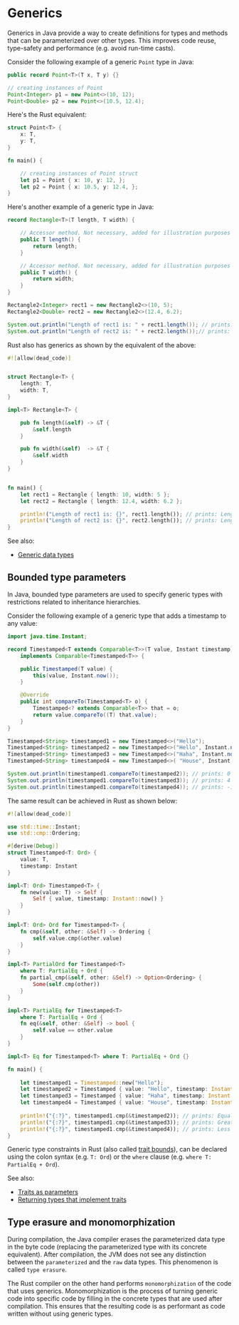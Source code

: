 # Generics

Generics in Java provide a way to create definitions for types and methods that
can be parameterized over other types. This improves code reuse, type-safety
and performance (e.g. avoid run-time casts).

Consider the following example of a generic `Point` type in Java:

```java
public record Point<T>(T x, T y) {}

// creating instances of Point
Point<Integer> p1 = new Point<>(10, 12);
Point<Double> p2 = new Point<>(10.5, 12.4);

```

Here's the Rust equivalent:

```rust
struct Point<T> {
    x: T,
    y: T,
}

fn main() {

    // creating instances of Point struct
    let p1 = Point { x: 10, y: 12, };
    let p2 = Point { x: 10.5, y: 12.4, };
}
```

Here's another example of a generic type in Java:

```java
record Rectangle<T>(T length, T width) {

    // Accessor method. Not necessary, added for illustration purposes
    public T length() {
        return length;
    }

    // Accessor method. Not necessary, added for illustration purposes
    public T width() {
        return width;
    }
}

Rectangle2<Integer> rect1 = new Rectangle2<>(10, 5);
Rectangle2<Double> rect2 = new Rectangle2<>(12.4, 6.2);

System.out.println("Length of rect1 is: " + rect1.length()); // prints: Length of rect1 is: 10
System.out.println("Length of rect2 is: " + rect2.length());// prints: Length of rect2 is: 12.4
```

Rust also has generics as shown by the equivalent of the above:

```rust
#![allow(dead_code)]


struct Rectangle<T> {
    length: T,
    width: T,
}

impl<T> Rectangle<T> {

    pub fn length(&self) -> &T {
        &self.length
    }

    pub fn width(&self)  -> &T {
        &self.width
    }
}


fn main() {
    let rect1 = Rectangle { length: 10, width: 5 };
    let rect2 = Rectangle { length: 12.4, width: 6.2 };

    println!("Length of rect1 is: {}", rect1.length()); // prints: Length of rect1 is: 10
    println!("Length of rect2 is: {}", rect2.length()); // prints: Length of rect2 is: 12.4
}
```

See also:

- [Generic data types]

[Generic data types]: https://doc.rust-lang.org/book/ch10-01-syntax.html

## Bounded type parameters 

In Java, bounded type parameters are used to specify generic types with restrictions related to inheritance hierarchies.

Consider the following example of a generic type that adds a timestamp to any value:

```java
import java.time.Instant;

record Timestamped<T extends Comparable<T>>(T value, Instant timestamp) 
    implements Comparable<Timestamped<T>> {

    public Timestamped(T value) {
        this(value, Instant.now());
    }

    @Override
    public int compareTo(Timestamped<T> o) {
        Timestamped<? extends Comparable<T>> that = o;
        return value.compareTo((T) that.value);
    }
}

Timestamped<String> timestamped1 = new Timestamped<>("Hello");
Timestamped<String> timestamped2 = new Timestamped<>("Hello", Instant.now());
Timestamped<String> timestamped3 = new Timestamped<>("Haha", Instant.now());
Timestamped<String> timestamped4 = new Timestamped<>( "House", Instant.now());

System.out.println(timestamped1.compareTo(timestamped2)); // prints: 0
System.out.println(timestamped1.compareTo(timestamped3)); // prints: 4 (+ve integer)
System.out.println(timestamped1.compareTo(timestamped4)); // prints: -10 (-ve integer)
```

The same result can be achieved in Rust as shown below:

```rust
#![allow(dead_code)]

use std::time::Instant;
use std::cmp::Ordering;

#[derive(Debug)]
struct Timestamped<T: Ord> { 
    value: T, 
    timestamp: Instant 
}

impl<T: Ord> Timestamped<T> {
    fn new(value: T) -> Self {
        Self { value, timestamp: Instant::now() }
    }
}

impl<T: Ord> Ord for Timestamped<T> {
    fn cmp(&self, other: &Self) -> Ordering {
        self.value.cmp(&other.value)
    }
}

impl<T> PartialOrd for Timestamped<T>
    where T: PartialEq + Ord {
    fn partial_cmp(&self, other: &Self) -> Option<Ordering> {
        Some(self.cmp(other))
    }
}

impl<T> PartialEq for Timestamped<T>
    where T: PartialEq + Ord {
    fn eq(&self, other: &Self) -> bool {
        self.value == other.value
    }
}

impl<T> Eq for Timestamped<T> where T: PartialEq + Ord {}

fn main() {
    
    let timestamped1 = Timestamped::new("Hello");
    let timestamped2 = Timestamped { value: "Hello", timestamp: Instant::now() };
    let timestamped3 = Timestamped { value: "Haha", timestamp: Instant::now() };
    let timestamped4 = Timestamped { value: "House", timestamp: Instant::now() };
    
    println!("{:?}", timestamped1.cmp(&timestamped2)); // prints: Equal
    println!("{:?}", timestamped1.cmp(&timestamped3)); // prints: Greater
    println!("{:?}", timestamped1.cmp(&timestamped4)); // prints: Less
}
```

Generic type constraints in Rust (also called [trait bounds][bounds.rs]), can be declared using the colon syntax (e.g. `T: Ord`) or the `where` clause (e.g. `where T: PartialEq + Ord`).

See also:

- [Traits as parameters]
- [Returning types that implement traits]

[bounds.rs]: https://doc.rust-lang.org/rust-by-example/generics/bounds.html
[Traits as parameters]: https://doc.rust-lang.org/book/ch10-02-traits.html#traits-as-parameters
[Returning types that implement traits]: https://doc.rust-lang.org/book/ch10-02-traits.html#returning-types-that-implement-traits


## Type erasure and monomorphization

During compilation, the Java compiler erases the parameterized data type in the byte code (replacing the parameterized type with its concrete equivalent). After compilation, the JVM does not see any distinction between the `parameterized` and the `raw` data types. This phenomenon is called `type erasure`.

The Rust compiler on the other hand performs `monomorphization` of the code that uses generics. Monomorphization is the process of turning generic code into specific code by filling in the concrete types that are used after compilation. This ensures that the resulting code is as performant as code written without using generic types.
